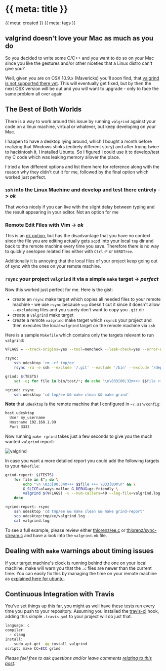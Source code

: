 # {{ meta: title }}

{{ meta: created }}
{{ meta: tags }}

## valgrind doesn't love your Mac as much as you do

So you decided to write some C/C++ and you want to do so on your Mac since you like the gestures and/or other niceties
that a Linux distro can't give you? 

Well, given you are on OSX 10.9.x (Mavericks) you'll soon find, that [valgrind is not
supported there yet](https://bugs.kde.org/show_bug.cgi?id=326724). This will eventually get fixed, but by then the next
OSX version will be out and you will want to upgrade - only to face the same problem all over again

## The Best of Both Worlds

There is a way to work around this issue by running `valgrind` against your code on a linux machine, virtual or
whatever, but keep developing on your Mac. 

I happen to have a desktop lying around, which I bought a month before realizing that Windows stinks (entirely different
story) and after trying twice to hackintosh it, I installed Ubuntu. So I figured I could use it to develop/test my C
code which was leaking memory allover the place.

I tried a few different options and list them here for reference along with the reason why they didn't cut it for me,
followed by the final option which worked just perfect.

### `ssh` into the Linux Machine and develop and test there entirely -> *ok*

That works nicely if you can live with the slight delay between typing and the result appearing in your editor. Not
an option for me

### Remote Edit Files with Vim -> *ok*

This is an [ok option](http://vim.wikia.com/wiki/Editing_remote_files_via_scp_in_vim), but has the disadvantage that you
have no context since the file you are editing actually gets `scp`d into your local `tmp` dir and back to the remote
machine every time you save. Therefore there is no way to quickly see/open related files either with `Ctrl-P` or
`NERDTree`.

Additionally it is annoying that the local files of your project keep going out of sync with the ones on your remote
machine.

### `rsync` your project `valgrind` it via a simple `make` target -> *perfect*

Now this worked just perfect for me. Here is the gist:

- create an `rsync` make target which copies all needed files to your remote machine - we use `rsync` because `scp`
  doesn't cut it since it doesn't allow `--exclude`ing files and you surely don't want to copy you `.git` dir
- create a `valgrind` make target 
- create a remote `valgrind` make target which `rsync`s your project and then executes the local `valgrind` target on
  the remote machine via `ssh`

Here is a sample `Makefile` which contains only the targets relevant to run `valgrind`:

```sh
VFLAGS = --track-origins=yes --tool=memcheck --leak-check=yes --error-exitcode=1

rsync:
	ssh udesktop 'rm -rf tmp/ee'
	rsync -ra -e ssh --exclude '/.git' --exclude '/bin' --exclude '/deps/**/*.o' --exclude '/build' . udesktop:tmp/ee

grind: $(TESTS)
	set -e; for file in bin/test/*; do echo "\n\033[00;32m+++ $$file +++\033[00m\n" && valgrind $(VFLAGS) ./$$file; done

rgrind: rsync
	ssh udesktop 'cd tmp/ee && make clean && make grind'
```

**Note** that `udesktop` is the remote machine that I configured in `~/.ssh/config`:

```sh
host udesktop
  User my_username
  Hostname 192.168.1.99
  Port 3333 
```

Now running `make rgrind` takes just a few seconds to give you the much wanted `valgrind` report:

![valgrind](https://raw.github.com/thlorenz/thlorenz.com-blog/master/assets/images/valgrind.png)

In case you want a more detailed report you could add the following targets to your `Makefile`:

```sh
grind-report: $(TESTS) 
	for file in $^; do \
		echo "\n \033[00;34m+++ $$file +++ \033[00m\n" && \
		G_SLICE=always-malloc G_DEBUG=gc-friendly \
		valgrind $(VFLAGS) -v --num-callers=40 --log-file=valgrind.log ./$$file; \
	done

rgrind-report: rsync
	ssh udesktop 'cd tmp/ee && make clean && make grind-report'
	scp udesktop:tmp/ee/valgrind.log .
	cat valgrind.log
```

To see a full example, please review either [thlorenz/ee.c](https://github.com/thlorenz/ee.c) or [thlorenz/sync-stream.c](https://github.com/thlorenz/sync-stream.c) and have a look into the
`valgrind.mk` file.

## Dealing with `make` warnings about timing issues

If your target machine's clock is running behind the one on your local machine, make will warn you that the `.c` files
are newer than the current time. You can easily fix this by managing the time on your remote machine as [explained here
for ubuntu](http://codeghar.wordpress.com/2007/12/06/manage-time-in-ubuntu-through-command-line/).

## Continuous Integration with Travis

You've set things up this far, you might as well have these tests run every time you push to your repository.
Assuming you installed the [travis-ci](http://docs.travis-ci.com/user/getting-started/) hook, adding this simple
`.travis.yml` to your project will do just that.

```sh
language: c
compiler:
  - clang
install:
  - sudo apt-get -qq install valgrind
script: make CC=$CC grind
```

*Please feel free to ask questions and/or leave comments [relating to this post](https://github.com/thlorenz/thlorenz.com-blog/issues/7).*

